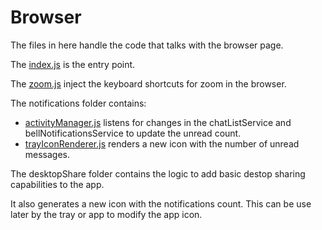# Browser

The files in here handle the code that talks with the browser  page.

The [index.js](index.js) is the entry point.

The [zoom.js](tools/zoom.js) inject the keyboard shortcuts for zoom in the browser.

The notifications folder contains:

*    [activityManager.js](notifications/activityManager.js) listens for changes in the chatListService and bellNotificationsService to update the unread count.
*    [trayIconRenderer.js](tools/trayIconRenderer.js) renders a new icon with the number of unread messages.

The desktopShare folder contains the logic to add basic destop sharing capabilities to the app.

It also generates a new icon with the notifications count. This can be use later by the tray or app to modify the app icon.

